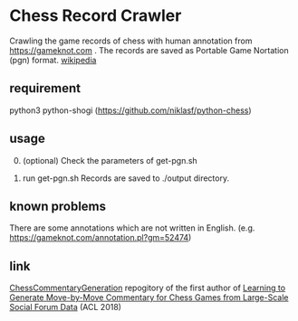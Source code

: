 Chess Record Crawler
====

Crawling the game records of chess with human annotation from https://gameknot.com . 
The records are saved as Portable Game Nortation (pgn) format. [wikipedia](https://en.wikipedia.org/wiki/Portable_Game_Notation)

## requirement
python3 
python-shogi (https://github.com/niklasf/python-chess)

## usage
0. (optional) Check the parameters of get-pgn.sh

1. run get-pgn.sh 
Records are saved to ./output directory.

## known problems
There are some annotations which are not written in English. (e.g. https://gameknot.com/annotation.pl?gm=52474)

## link
[ChessCommentaryGeneration](https://github.com/harsh19/ChessCommentaryGeneration) 
repogitory of the first author of [Learning to Generate Move-by-Move Commentary for Chess Games from Large-Scale Social Forum Data](http://aclweb.org/anthology/P18-1154) (ACL 2018)
